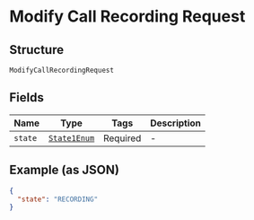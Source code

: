
# Modify Call Recording Request

## Structure

`ModifyCallRecordingRequest`

## Fields

| Name | Type | Tags | Description |
|  --- | --- | --- | --- |
| `state` | [`State1Enum`](/doc/Voice/models/state-1-enum.md) | Required | - |

## Example (as JSON)

```json
{
  "state": "RECORDING"
}
```

